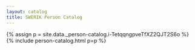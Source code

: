 ```yaml
---
layout: catalog
title: SWERIK Person Catalog
---
```

{% assign p = site.data._person-catalog.i-TetqqngpveTfXZ2QJT2S6o %}
{% include person-catalog.html p=p %}

